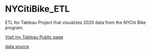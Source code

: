 # NYCitiBike_ETL
ETL for Tableau Project that visualizes 2020 data from the NYCiti Bike program.

[Visit my Tableau Public page](https://public.tableau.com/profile/scott.ricketts#!/)

[data source](https://s3.amazonaws.com/tripdata/index.html)
